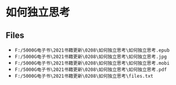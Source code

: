 # 如何独立思考

## Files

- `F:/5000G电子书\2021书籍更新\0208\如何独立思考\如何独立思考.epub`
- `F:/5000G电子书\2021书籍更新\0208\如何独立思考\如何独立思考.jpg`
- `F:/5000G电子书\2021书籍更新\0208\如何独立思考\如何独立思考.mobi`
- `F:/5000G电子书\2021书籍更新\0208\如何独立思考\如何独立思考.pdf`
- `F:/5000G电子书\2021书籍更新\0208\如何独立思考\files.txt`
